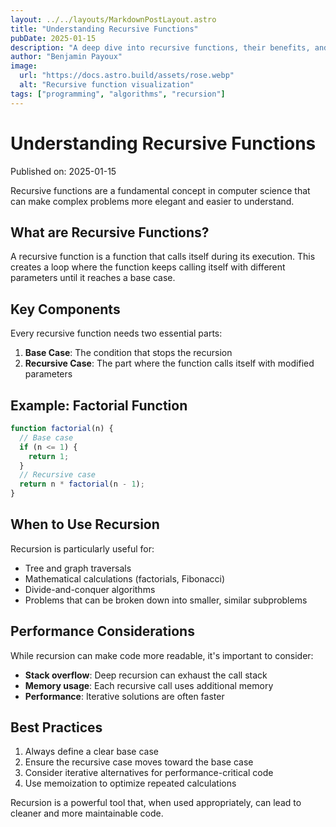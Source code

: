 ```yaml
---
layout: ../../layouts/MarkdownPostLayout.astro
title: "Understanding Recursive Functions"
pubDate: 2025-01-15
description: "A deep dive into recursive functions, their benefits, and when to use them in programming."
author: "Benjamin Payoux"
image:
  url: "https://docs.astro.build/assets/rose.webp"
  alt: "Recursive function visualization"
tags: ["programming", "algorithms", "recursion"]
---
```


# Understanding Recursive Functions

Published on: 2025-01-15

Recursive functions are a fundamental concept in computer science that can make complex problems more elegant and easier to understand.

## What are Recursive Functions?

A recursive function is a function that calls itself during its execution. This creates a loop where the function keeps calling itself with different parameters until it reaches a base case.

## Key Components

Every recursive function needs two essential parts:

1. **Base Case**: The condition that stops the recursion
2. **Recursive Case**: The part where the function calls itself with modified parameters

## Example: Factorial Function

```javascript
function factorial(n) {
  // Base case
  if (n <= 1) {
    return 1;
  }
  // Recursive case
  return n * factorial(n - 1);
}
```

## When to Use Recursion

Recursion is particularly useful for:

- Tree and graph traversals
- Mathematical calculations (factorials, Fibonacci)
- Divide-and-conquer algorithms
- Problems that can be broken down into smaller, similar subproblems

## Performance Considerations

While recursion can make code more readable, it's important to consider:

- **Stack overflow**: Deep recursion can exhaust the call stack
- **Memory usage**: Each recursive call uses additional memory
- **Performance**: Iterative solutions are often faster

## Best Practices

1. Always define a clear base case
2. Ensure the recursive case moves toward the base case
3. Consider iterative alternatives for performance-critical code
4. Use memoization to optimize repeated calculations

Recursion is a powerful tool that, when used appropriately, can lead to cleaner and more maintainable code.
